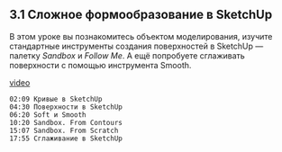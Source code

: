 ## 3.1 Сложное формообразование в SketchUp

В этом уроке вы познакомитесь объектом моделирования, изучите стандартные инструменты создания поверхностей в SketchUp — палетку _Sandbox_ и _Follow Me_. А ещё попробуете сглаживать поверхности с помощью инструмента Smooth.

[video](https://player.softculture.cc/embed/online/SKC/SKC_85.27.04_L3-1_Complex_Forms)

``` chapters
02:09 Кривые в SketchUp
04:30 Поверхности в SketchUp 
06:20 Soft и Smooth 
10:20 Sandbox. From Contours 
15:07 Sandbox. From Scratch
17:55 Сглаживание в SketchUp 
```